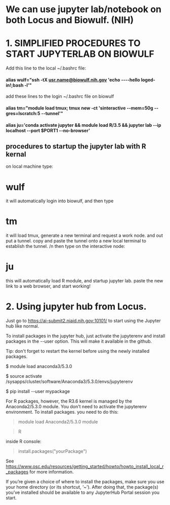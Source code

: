 # We can use jupyter lab/notebook on both Locus and Biowulf. (NIH)

# 1. SIMPLIFIED PROCEDURES TO START JUPYTERLAB ON BIOWULF 
Add this line to the local ~/.bashrc file:

#### alias wulf="ssh -tX usr.name@biowulf.nih.gov 'echo ----hello loged-in!;bash -l'"
add these lines to the login ~/.bashrc file on biowulf

#### alias tm="module load tmux; tmux new -ct 'sinteractive --mem=50g --gres=lscratch:5 --tunnel'"

#### alias ju='conda activate jupyter && module load R/3.5 && jupyter lab --ip localhost --port $PORT1 --no-browser'

## procedures to startup the jupyter lab with R kernal
on local machine type:
# wulf
it will automatically login into biowulf, and then type 
# tm
 it will load tmux, generate a new terminal and request a work node. and out put a tunnel. 
 copy and paste the tunnel onto a new local terminal to establish the tunnel. /n
 then type on the interactive node: 
# ju

 this will automatically load R module, and startup jupyter lab. 
 paste the new link to a web browser, and start working!


# 2. Using jupyter hub from Locus. 

Just go to https://ai-submit2.niaid.nih.gov:10101/ to start using the Jupyter hub like normal. 

To install packages in the jupyter hub, just activate the jupyterenv and install packages in the --user option. This will make it available in the github. 

Tip: don't forget to restart the kernel before using the newly installed packages.
 
$ module load anaconda3/5.3.0

$ source activate /sysapps/cluster/software/Anaconda3/5.3.0/envs/jupyterenv

$ pip install --user mypackage

For R packages, however, the R3.6 kernel is managed by the Anaconda2/5.3.0 module. You don't need to activate the jupyterenv environment. To install packages. you need to do this:

> module load Anaconda2/5.3.0 module

>R

inside R console: 

> install.packages("yourPackage")

See https://www.osc.edu/resources/getting_started/howto/howto_install_local_r_packages for more information.
 
If you’re given a choice of where to install the packages, make sure you use your home directory (or its shortcut, ‘~’).
After doing that, the package(s) you’ve installed should be available to any JupyterHub Portal session you start.
